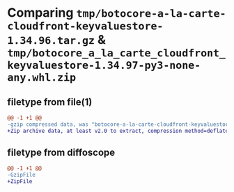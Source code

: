 # Comparing `tmp/botocore-a-la-carte-cloudfront-keyvaluestore-1.34.96.tar.gz` & `tmp/botocore_a_la_carte_cloudfront_keyvaluestore-1.34.97-py3-none-any.whl.zip`

## filetype from file(1)

```diff
@@ -1 +1 @@
-gzip compressed data, was "botocore-a-la-carte-cloudfront-keyvaluestore-1.34.96.tar", last modified: Thu May  2 01:01:14 2024, max compression
+Zip archive data, at least v2.0 to extract, compression method=deflate
```

## filetype from diffoscope

```diff
@@ -1 +1 @@
-GzipFile
+ZipFile
```

